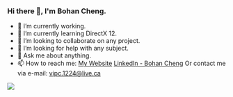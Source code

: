 ### Hi there 👋, I'm Bohan Cheng.

- 🔭 I’m currently working.
- 🌱 I’m currently learning DirectX 12.
- 👯 I’m looking to collaborate on any project.
- 🤔 I’m looking for help with any subject.
- 💬 Ask me about anything.
- 📫 How to reach me: [My Website](bohan-cheng.github.io) [LinkedIn - Bohan Cheng](https://www.linkedin.com/in/bohan-cheng-025334149/) Or contact me via e-mail: vipc.1224@live.ca

<img src="https://github-readme-stats.vercel.app/api?username=Bohan-Cheng&&show_icons=true&title_color=ffffff&icon_color=bb2acf&text_color=daf7dc&bg_color=151515">
